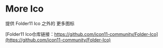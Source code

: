 # More Ico

提供 Folder11 Ico 之外的 更多图标

[Folder11 Ico仓库链接：https://github.com/icon11-community/Folder-Ico](https://github.com/icon11-community/Folder-Ico)
